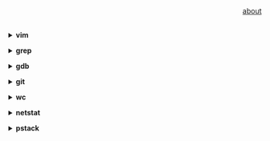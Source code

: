<div align="right">
<a href="https://github.com/losophy/raindrop/blob/master/README.md">  about</a>
</div> 

<br>

<b><details><summary>vim</summary></b>

Some acticles

</details>

<b><details><summary>grep</summary></b>

Some acticles

</details>

<b><details><summary>gdb</summary></b>

cmd:gdb<br>
gdb:file yourpram

* set parameter<br>
set args(e.g. set args 10 20 30 40 50)<br>
show args<br>

* start<br>
UI interface ctrl+X+A

</details>

<b><details><summary>git</summary></b>

Some acticles

</details>

<b><details><summary>wc</summary></b>

Some acticles

</details>

<b><details><summary>netstat</summary></b>

Some acticles

</details>

<b><details><summary>pstack</summary></b>

Some acticles

</details>
